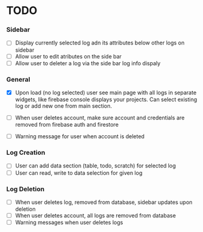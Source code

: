 # TODO

### Sidebar
- [ ] Display currently selected log adn its attributes below other logs on sidebar
- [ ] Allow user to edit atributes on the side bar
- [ ] Allow user to deleter a log via the side bar log info dispaly

### General
- [x] Upon load (no log selected) user see main page with all logs in separate widgets, like firebase console displays your projects. Can select existing log or add new one from main section.
- [ ] When user deletes account, make sure account and credentials are removed from firebase auth and firestore
- [ ] Warning message for user when account is deleted


### Log Creation
- [ ] User can add data section (table, todo, scratch) for selected log
- [ ] User can read, write to data selection for given log

### Log Deletion 
- [ ] When user deletes log, removed from database, sidebar updates upon deletion
- [ ] When user deletes account, all logs are removed from database
- [ ] Warning messages when user deletes logs 